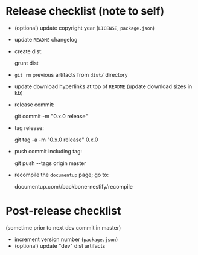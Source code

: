 # Release checklist (note to self)

* (optional) update copyright year (`LICENSE`, `package.json`)
* update `README` changelog
* create dist:

    grunt dist

* `git rm` previous artifacts from `dist/` directory
* update download hyperlinks at top of `README` (update download sizes in kb)
* release commit:

    git commit -m "0.x.0 release"
    
* tag release:

    git tag -a -m "0.x.0 release" 0.x.0
    
* push commit including tag:

    git push --tags origin master

* recompile the `documentup` page; go to:

    documentup.com/<repo-owner>/backbone-nestify/recompile

# Post-release checklist 

(sometime prior to next dev commit in master)

* increment version number (`package.json`)
* (optional) update "dev" dist artifacts
